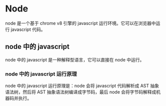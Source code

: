 
# Node
 node 是一个基于 chrome v8 引擎的 javascript 运行环境。它可以在浏览器中运行 javascript 代码。

## node 中的 javascript
 node 中的 javascript 是一种解释型语言，它可以直接在 node 中运行。
 
### node 中的 javascript 运行原理
 node 中的 javascript 运行原理是：node 会将 javascript 代码解析成 AST 抽象语法树，然后将 AST 抽象语法树编译成字节码，最后 node 会将字节码解释成机器码并执行。
